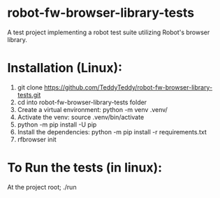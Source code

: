 # robot-fw-browser-library-tests
A test project implementing a robot test suite utilizing Robot's browser library.

# Installation (Linux):

1. git clone https://github.com/TeddyTeddy/robot-fw-browser-library-tests.git
2. cd into robot-fw-browser-library-tests folder
3. Create a virtual environment: python -m venv .venv/
4. Activate the venv: source .venv/bin/activate
5. python -m pip install -U pip
6. Install the dependencies: python -m pip install -r requirements.txt
7. rfbrowser init

# To Run the tests (in linux):

At the project root; ./run









